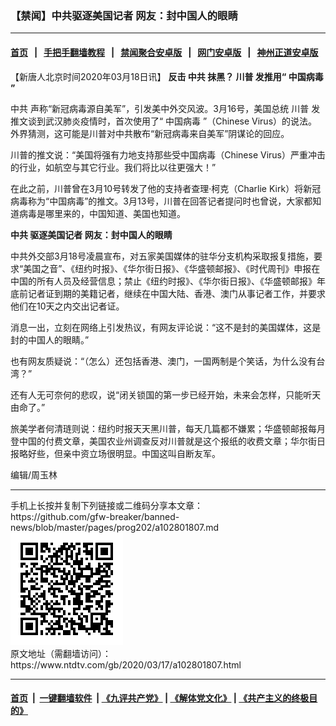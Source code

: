 ### 【禁闻】中共驱逐美国记者 网友：封中国人的眼睛
------------------------

#### [首页](https://github.com/gfw-breaker/banned-news/blob/master/README.md) &nbsp;&nbsp;|&nbsp;&nbsp; [手把手翻墙教程](https://github.com/gfw-breaker/guides/wiki) &nbsp;&nbsp;|&nbsp;&nbsp; [禁闻聚合安卓版](https://github.com/gfw-breaker/bn-android) &nbsp;&nbsp;|&nbsp;&nbsp; [网门安卓版](https://github.com/oGate2/oGate) &nbsp;&nbsp;|&nbsp;&nbsp; [神州正道安卓版](https://github.com/SzzdOgate/update) 



<div><div class="post_content" itemprop="articleBody">
 <p>
  【新唐人北京时间2020年03月18日讯】
  <strong>
   反击
   <ok href="https://www.ntdtv.com/gb/中共.htm">
    中共
   </ok>
   抹黑？
   <ok href="https://www.ntdtv.com/gb/川普.htm">
    川普
   </ok>
   发推用“
   <ok href="https://www.ntdtv.com/gb/中国病毒.htm">
    中国病毒
   </ok>
   ”
  </strong>
 </p>
 <p>
  <ok href="https://www.ntdtv.com/gb/中共.htm">
   中共
  </ok>
  声称“新冠病毒源自美军”，引发美中外交风波。3月16号，美国总统
  <ok href="https://www.ntdtv.com/gb/川普.htm">
   川普
  </ok>
  发推文谈到武汉肺炎疫情时，首次使用了“
  <ok href="https://www.ntdtv.com/gb/中国病毒.htm">
   中国病毒
  </ok>
  ”（Chinese Virus）的说法。外界猜测，这可能是川普对中共散布“新冠病毒来自美军”阴谋论的回应。
 </p>
 <p>
  川普的推文说：“美国将强有力地支持那些受中国病毒（Chinese Virus）严重冲击的行业，如航空与其它行业。我们将比以往更强大！”
 </p>
 <p>
  在此之前，川普曾在3月10号转发了他的支持者查理‧柯克（Charlie Kirk）将新冠病毒称为“中国病毒”的推文。3月13号，川普在回答记者提问时也曾说，大家都知道病毒是哪里来的，中国知道、美国也知道。
 </p>
 <p>
  <strong>
   中共
   <ok href="https://www.ntdtv.com/gb/驱逐美国记者.htm">
    驱逐美国记者
   </ok>
   网友：封中国人的眼睛
  </strong>
 </p>
 <p>
  中共外交部3月18号凌晨宣布，对五家美国媒体的驻华分支机构采取报复措施，要求“美国之音”、《纽约时报》、《华尔街日报》、《华盛顿邮报》、《时代周刊》申报在中国的所有人员及经营信息；禁止《纽约时报》、《华尔街日报》、《华盛顿邮报》年底前记者证到期的美籍记者，继续在中国大陆、香港、澳门从事记者工作，并要求他们在10天之内交出记者证。
 </p>
 <p>
  消息一出，立刻在网络上引发热议，有网友评论说：“这不是封的美国媒体，这是封的中国人的眼睛。”
 </p>
 <p>
  也有网友质疑说：“（怎么）还包括香港、澳门，一国两制是个笑话，为什么没有台湾？”
 </p>
 <p>
  还有人无可奈何的悲叹，说“闭关锁国的第一步已经开始，未来会怎样，只能听天由命了。”
 </p>
 <p>
  旅美学者何清琏则说：纽约时报天天黑川普，每天几篇都不嫌累；华盛顿邮报每月登中国的付费文章，美国农业州调查反对川普就是这个报纸的收费文章；华尔街日报略好些，但亲中资立场很明显。中国这叫自断友军。
 </p>
 <p>
  编辑/周玉林
 </p>
 <div class="single_ad">
 </div>
</div>
</div>
<hr/>
手机上长按并复制下列链接或二维码分享本文章：<br/>
https://github.com/gfw-breaker/banned-news/blob/master/pages/prog202/a102801807.md <br/>
<a href='https://github.com/gfw-breaker/banned-news/blob/master/pages/prog202/a102801807.md'><img src='https://github.com/gfw-breaker/banned-news/blob/master/pages/prog202/a102801807.md.png'/></a> <br/>
原文地址（需翻墙访问）：https://www.ntdtv.com/gb/2020/03/17/a102801807.html


------------------------
#### [首页](https://github.com/gfw-breaker/banned-news/blob/master/README.md) &nbsp;|&nbsp; [一键翻墙软件](https://github.com/gfw-breaker/nogfw/blob/master/README.md) &nbsp;| [《九评共产党》](https://github.com/gfw-breaker/9ping.md/blob/master/README.md#九评之一评共产党是什么) | [《解体党文化》](https://github.com/gfw-breaker/jtdwh.md/blob/master/README.md) | [《共产主义的终极目的》](https://github.com/gfw-breaker/gczydzjmd.md/blob/master/README.md)


<img src='http://gfw-breaker.win/banned-news/pages/prog202/a102801807.md' width='0px' height='0px'/>